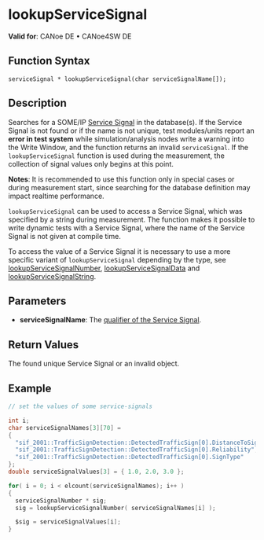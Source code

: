 # lookupServiceSignal

**Valid for**: CANoe DE • CANoe4SW DE

## Function Syntax

```
serviceSignal * lookupServiceSignal(char serviceSignalName[]);
```

## Description

Searches for a SOME/IP [Service Signal](../../../CANoeCANalyzer/Ethernet/ILSomeIP/ILSomeIPServiceSignals.md) in the database(s). If the Service Signal is not found or if the name is not unique, test modules/units report an **error in test system** while simulation/analysis nodes write a warning into the Write Window, and the function returns an invalid `serviceSignal`. If the `lookupServiceSignal` function is used during the measurement, the collection of signal values only begins at this point.

**Notes**: It is recommended to use this function only in special cases or during measurement start, since searching for the database definition may impact realtime performance.

`lookupServiceSignal` can be used to access a Service Signal, which was specified by a string during measurement. The function makes it possible to write dynamic tests with a Service Signal, where the name of the Service Signal is not given at compile time.

To access the value of a Service Signal it is necessary to use a more specific variant of `lookupServiceSignal` depending by the type, see [lookupServiceSignalNumber](CAPLfunctionlookupServiceSignalNumber.md), [lookupServiceSignalData](CAPLfunctionlookupServiceSignalData.md) and [lookupServiceSignalString](CAPLfunctionlookupServiceSignalString.md).

## Parameters

- **serviceSignalName**: The [qualifier of the Service Signal](../../../CANoeCANalyzer/Ethernet/ILSomeIP/ILSomeIPServiceSignals.md).

## Return Values

The found unique Service Signal or an invalid object.

## Example

```c
// set the values of some service-signals

int i;
char serviceSignalNames[3][70] = 
{ 
  "sif_2001::TrafficSignDetection::DetectedTrafficSign[0].DistanceToSign",
  "sif_2001::TrafficSignDetection::DetectedTrafficSign[0].Reliability",
  "sif_2001::TrafficSignDetection::DetectedTrafficSign[0].SignType" 
};
double serviceSignalValues[3] = { 1.0, 2.0, 3.0 };

for( i = 0; i < elcount(serviceSignalNames); i++ )
{
  serviceSignalNumber * sig;
  sig = lookupServiceSignalNumber( serviceSignalNames[i] );

  $sig = serviceSignalValues[i];
}
```
